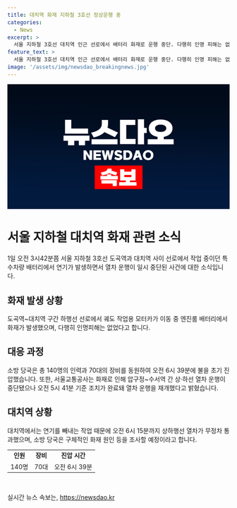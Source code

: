```yaml
---
title: 대치역 화재 지하철 3호선 정상운행 중
categories:
  - News
excerpt: >
  서울 지하철 3호선 대치역 인근 선로에서 배터리 화재로 운행 중단. 다행히 인명 피해는 없었고, 소방당국이 빠른 대응으로 화재를 진압. 5시 41분에 열차 운행이 재개됐지만, 대치역에서는 무정차 통과로 일시적으로 불편함이 있었으며, 화재 원인은 조사 중임. (출처 : 뉴스1)
feature_text: >
  서울 지하철 3호선 대치역 인근 선로에서 배터리 화재로 운행 중단. 다행히 인명 피해는 없었고, 소방당국이 빠른 대응으로 화재를 진압. 5시 41분에 열차 운행이 재개됐지만, 대치역에서는 무정차 통과로 일시적으로 불편함이 있었으며, 화재 원인은 조사 중임. (출처 : 뉴스1)
image: '/assets/img/newsdao_breakingnews.jpg'
---
```


<p><img src="/assets/img/newsdao_breakingnews.jpg" alt="koreaapp 속보" /></p>

<h1>서울 지하철 대치역 화재 관련 소식</h1>

<p data-ke-size="size16">1일 오전 3시42분쯤 서울 지하철 3호선 도곡역과 대치역 사이 선로에서 작업 중이던 특수차량 배터리에서 연기가 발생하면서 열차 운행이 일시 중단된 사건에 대한 소식입니다.</p>

<h2 data-ke-size="size26">화재 발생 상황</h2>

<p data-ke-size="size16">도곡역~대치역 구간 하행선 선로에서 궤도 작업용 모터카가 이동 중 엔진룸 배터리에서 화재가 발생했으며, 다행히 인명피해는 없었다고 합니다.</p>

<h2 data-ke-size="size26">대응 과정</h2>

<p data-ke-size="size16">소방 당국은 총 140명의 인력과 70대의 장비를 동원하여 오전 6시 39분에 불을 초기 진압했습니다. 또한, 서울교통공사는 화재로 인해 압구정~수서역 간 상·하선 열차 운행이 중단됐으나 오전 5시 41분 기준 조치가 완료돼 열차 운행을 재개했다고 밝혔습니다.</p>

<h2 data-ke-size="size26">대치역 상황</h2>

<p data-ke-size="size16">대치역에서는 연기를 빼내는 작업 때문에 오전 6시 15분까지 상하행선 열차가 무정차 통과했으며, 소방 당국은 구체적인 화재 원인 등을 조사할 예정이라고 합니다.</p>

<table>
    <tr>
        <td style="text-align: center; height: 17px;"><b>인원</b></td>
        <td style="text-align: center; height: 17px;"><b>장비</b></td>
        <td style="text-align: center; height: 17px;"><b>진압 시간</b></td>
    </tr>
    <tr>
        <td style="text-align: center; height: 17px;">140명</td>
        <td style="text-align: center; height: 17px;">70대</td>
        <td style="text-align: center; height: 17px;">오전 6시 39분</td>
    </tr>
</table>

<p data-ke-size="size16">&nbsp;</p>
실시간 뉴스 속보는, <a href="https://newsdao.kr" rel="dofollow">https://newsdao.kr</a>


